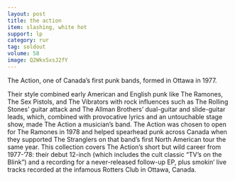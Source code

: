 ```yaml
---
layout: post
title: the action
item: slashing, white hot
support: lp
category: rur
tag: soldout
volume: 58
image: Q2WkxSxsJ2fY
---
```


The Action, one of Canada&rsquo;s first punk bands, formed in Ottawa in 1977.

Their style combined early American and English punk like The Ramones, The Sex Pistols, and The Vibrators with rock influences such as The Rolling Stones&rsquo; guitar attack and The Allman Brothers&rsquo; dual-guitar and slide-guitar leads, which, combined with provocative lyrics and an untouchable stage show, made The Action a musician&rsquo;s band. The Action was chosen to open for The Ramones in 1978 and helped spearhead punk across Canada when they supported The Stranglers on that band&rsquo;s first North American tour the same year. This collection covers The Action&rsquo;s short but wild career from 1977-&rsquo;78: their debut 12-inch (which includes the cult classic &ldquo;TV&rsquo;s on the Blink&rdquo;) and a recording for a never-released follow-up EP, plus smokin&rsquo; live tracks recorded at the infamous Rotters Club in Ottawa, Canada.